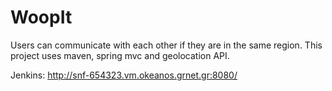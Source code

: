 # WoopIt

Users can communicate with each other if they are in the same region.
This project uses maven, spring mvc and geolocation API.

Jenkins: http://snf-654323.vm.okeanos.grnet.gr:8080/
